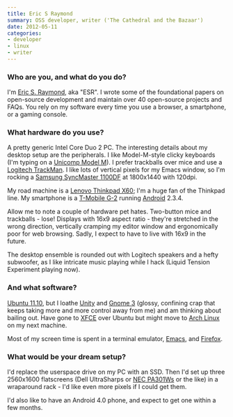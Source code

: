 ```yaml
---
title: Eric S Raymond
summary: OSS developer, writer ('The Cathedral and the Bazaar')
date: 2012-05-11
categories:
- developer
- linux
- writer
---
```


### Who are you, and what do you do?

I'm [Eric S. Raymond](http://www.catb.org/~esr/ "Eric's website."), aka "ESR". I wrote some of the foundational papers on open-source development and maintain over 40 open-source projects and FAQs. You rely on my software every time you use a browser, a smartphone, or a gaming console.

### What hardware do you use?

A pretty generic Intel Core Duo 2 PC. The interesting details about my desktop setup are the peripherals. I like Model-M-style clicky keyboards (I'm typing on a [Unicomp Model M][model-m]). I prefer trackballs over mice and use a [Logitech TrackMan][trackman-marble]. I like lots of vertical pixels for my Emacs window, so I'm rocking a [Samsung SyncMaster 1100DF][syncmaster-1100df] at 1800x1440 with 120dpi.

My road machine is a [Lenovo Thinkpad X60][thinkpad-x60]; I'm a huge fan of the Thinkpad line. My smartphone is a [T-Mobile G-2][g2] running [Android][] 2.3.4.

Allow me to note a couple of hardware pet hates. Two-button mice and trackballs - lose! Displays with 16x9 aspect ratio - they're stretched in the wrong direction, vertically cramping my editor window and ergonomically poor for web browsing. Sadly, I expect to have to live with 16x9 in the future.

The desktop ensemble is rounded out with Logitech speakers and a hefty subwoofer, as I like intricate music playing while I hack (Liquid Tension Experiment playing now).

### And what software?

[Ubuntu 11.10][ubuntu], but I loathe [Unity][unity.2] and [Gnome 3][gnome] (glossy, confining crap that keeps taking more and more control away from me) and am thinking about bailing out. Have gone to [XFCE][] over Ubuntu but might move to [Arch Linux][arch-linux] on my next machine.

Most of my screen time is spent in a terminal emulator, [Emacs][], and [Firefox][].

### What would be your dream setup?

I'd replace the userspace drive on my PC with an SSD. Then I'd set up three 2560x1600 flatscreens (Dell UltraSharps or [NEC PA301Ws][pa301w] or the like) in a wraparound rack - I'd like even more pixels if I could get them.

I'd also like to have an Android 4.0 phone, and expect to get one within a few months.

[android]: https://developers.google.com/android/?csw=1 "A mobile phone platform."
[arch-linux]: https://archlinux.org/ "A Linux distro."
[emacs]: http://www.gnu.org/software/emacs/ "An extensible, customizable, free/libre text editor — and more."
[firefox]: https://www.mozilla.org/en-US/firefox/new/ "A cross-platform open-source web browser."
[g2]: https://en.wikipedia.org/wiki/LG_G2 "An Android smartphone."
[gnome]: https://www.gnome.org/ "A desktop system for *nix operating systems."
[model-m]: https://en.wikipedia.org/wiki/Model_M_keyboard "A keyboard."
[pa301w]: https://www.sharpnecdisplays.us/p/desktop-monitors/pa301w-bk "A 30 inch widescreen monitor."
[syncmaster-1100df]: http://web.archive.org/web/20230326230546/https://www.amazon.com/Samsung-SyncMaster-1100DF-Monitor-Black/dp/B0000B0SNW "A 21 inch CRT monitor."
[thinkpad-x60]: https://www.thinkwiki.org/wiki/Category:X60s "A 12.1 inch PC laptop."
[trackman-marble]: https://www.logitech.com/en-us/product/trackman-marble.html "A trackball."
[ubuntu]: https://ubuntu.com/ "A Unix distribution."
[unity.2]: http://web.archive.org/web/20170905064051/http://unity.ubuntu.com:80/projects/unity "A desktop and notebook environment."
[xfce]: https://www.xfce.org/ "A lightweight UNIX-like desktop environment."
